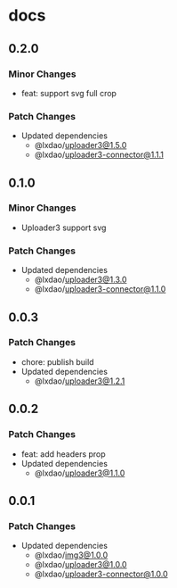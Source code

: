 # docs

## 0.2.0

### Minor Changes

- feat: support svg full crop

### Patch Changes

- Updated dependencies
  - @lxdao/uploader3@1.5.0
  - @lxdao/uploader3-connector@1.1.1

## 0.1.0

### Minor Changes

- Uploader3 support svg

### Patch Changes

- Updated dependencies
  - @lxdao/uploader3@1.3.0
  - @lxdao/uploader3-connector@1.1.0

## 0.0.3

### Patch Changes

- chore: publish build
- Updated dependencies
  - @lxdao/uploader3@1.2.1

## 0.0.2

### Patch Changes

- feat: add headers prop
- Updated dependencies
  - @lxdao/uploader3@1.1.0

## 0.0.1

### Patch Changes

- Updated dependencies
  - @lxdao/img3@1.0.0
  - @lxdao/uploader3@1.0.0
  - @lxdao/uploader3-connector@1.0.0
